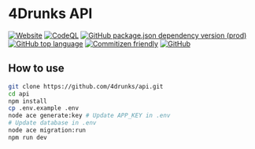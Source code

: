 # 4Drunks API

[![Website](https://img.shields.io/website?url=https%3A%2F%2Ffordrunks.herokuapp.com%2F)](https://fordrunks.herokuapp.com/)
[![CodeQL](https://github.com/4drunks/api/actions/workflows/codeql-analysis.yml/badge.svg)](https://github.com/4drunks/api/actions/workflows/codeql-analysis.yml)
[![GitHub package.json dependency version (prod)](https://img.shields.io/github/package-json/dependency-version/4drunks/api/@adonisjs/core)](https://adonisjs.com/)
[![GitHub top language](https://img.shields.io/github/languages/top/4drunks/api)](https://github.com/4drunks/api/search?l=typescript)
[![Commitizen friendly](https://img.shields.io/badge/commitizen-friendly-brightgreen.svg)](http://commitizen.github.io/cz-cli/)
[![GitHub](https://img.shields.io/github/license/4drunks/api)](https://github.com/4drunks/api/blob/prod/LICENSE)

## How to use

```sh
git clone https://github.com/4drunks/api.git
cd api
npm install
cp .env.example .env
node ace generate:key # Update APP_KEY in .env
# Update database in .env
node ace migration:run
npm run dev
```
